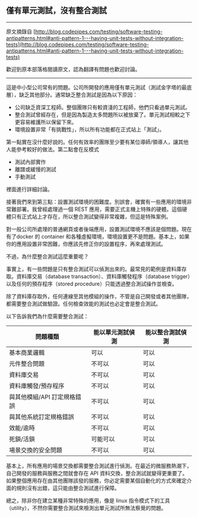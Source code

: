 ## 僅有單元測試，沒有整合測試

-----
原文摘錄自 [http://blog.codepipes.com/testing/software-testing-antipatterns.html#anti-pattern-1---having-unit-tests-without-integration-tests](http://blog.codepipes.com/testing/software-testing-antipatterns.html#anti-pattern-1---having-unit-tests-without-integration-tests)

歡迎到原本部落格閱讀原文，認為翻譯有問題也歡迎討論。

-----

這是中小型公司常有的問題。公司所開發的應用僅有單元測試（測試金字塔的最底層），缺乏其他部分。通常缺乏整合測試是因為以下原因：

* 公司缺乏資深工程師。整個團隊只有較資淺的工程師，他們只看過單元測試。
* 整合測試曾經存在，但是因為製造太多問題所以被放棄了。單元測試相較之下更容易維護所以保留下來。
* 環境設置非常「有挑戰性」，所以所有功能都在正式站上「測試」。

第一點實在沒什麼好說的。任何有效率的團隊至少要有某位導師/領導人，讓其他人能參考較好的做法。第二點會在反模式

* 測試內部實作
* 離譜或緩慢的測試
* 手動測試

裡面進行詳細討論。

接著我們來到第三點：設置測試環境的困難度。別誤會，確實有一些應用的環境非常難部署。我曾經處理過一個 REST 應用，需要正式主機上特殊的硬體。這個硬體只有正式站上才存在，所以整合測試變得非常複雜，但這是特殊案例。

對一般公司所處理的普通網頁或者後端應用，設置測試環境不應該是個問題。現在有了docker 的 container 和各種虛擬環境，環境設置更不是問題。基本上，如果你的應用設置非常困難，你應該先修正你的設置程序，再來處理測試。

不過，為什麼整合測試這麼重要呢？

事實上，有一些問題是只有整合測試可以偵測出來的。最常見的範例是資料庫存取。資料庫交易（database transaction）、資料庫觸發程序（database trigger）以及任何的預存程序（stored procedure）只能透過整合測試操作並檢查。

除了資料庫存取外，任何連線至其他模組的操作，不管是自己開發或者其他團隊，都需要整合測試做驗證。任何檢查效能的測試也必定會是整合測試。

以下告訴我們為什麼需要整合測試：

| 問題種類                    | 能以單元測試偵測 | 能以整合測試偵測
| ---                         | ---              | ---
| 基本商業邏輯                | 可以             | 可以
| 元件整合問題                | 不可以           | 可以
| 資料庫交易                  | 不可以           | 可以
| 資料庫觸發/預存程序         | 不可以           | 可以
| 與其他模組/API 訂定規格錯誤 | 不可以           | 可以
| 與其他系統訂定規格錯誤      | 不可以           | 可以
| 效能/逾時                   | 不可以           | 可以
| 死鎖/活鎖                   | 可能可以         | 可以
| 場景交換的安全問題          | 不可以           | 可以

基本上，所有應用的場景交換都需要整合測試進行偵測。在最近的微服務熱潮下，自己開發的服務與服務之間就會存在 API 資料交換，整合測試就變得更重要了。如果整個應用存在由其他團隊該發的服務，你必定需要某個自動化的方式來確定介面的規則沒有出錯，這只能由整合測試進行保障。 

總之，除非你在建立某種非常特殊的應用，像是 linux 指令模式下的工具（utility），不然你需要整合測試來檢測出單元測試所無法察覺的問題。
